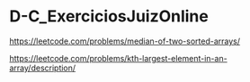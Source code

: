 # D-C_ExerciciosJuizOnline

https://leetcode.com/problems/median-of-two-sorted-arrays/

https://leetcode.com/problems/kth-largest-element-in-an-array/description/